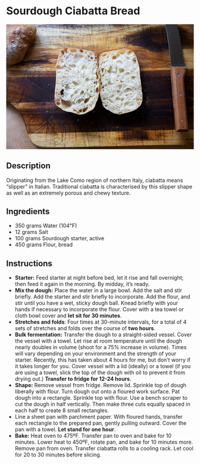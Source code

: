 # Sourdough Ciabatta Bread

![Sourdough Ciabatta Bread](img/singlesourdoughciabattahalved.jpg)

## Description

Originating from the Lake Como region of northern Italy, ciabatta means “slipper” in Italian. Traditional ciabatta is characterised by this slipper shape as well as an extremely porous and chewy texture.

## Ingredients

- 350 grams Water (104℉)
- 12 grams Salt 
- 100 grams Sourdough starter, active 
- 450 grams Flour, bread 


## Instructions

- **Starter:** Feed starter at night before bed, let it rise and fall overnight; then feed it again in the morning. By midday, it’s ready.
- **Mix the dough:** Place the water in a large bowl. Add the salt and stir briefly. Add the starter and stir briefly to incorporate. Add the flour, and stir until you have a wet, sticky dough ball. Knead briefly with your hands if necessary to incorporate the flour. Cover with a tea towel or cloth bowl cover and **let sit for 30 minutes**.
- **Stretches and folds**: Four times at 30-minute intervals, for a total of 4 sets of stretches and folds over the course of **two hours**. 
- **Bulk fermentation:** Transfer the dough to a straight-sided vessel. Cover the vessel with a towel. Let rise at room temperature until the dough nearly doubles in volume (shoot for a 75% increase in volume). Times will vary depending on your environment and the strength of your starter. Recently, this has taken about 4 hours for me, but don’t worry if it takes longer for you. Cover vessel with a lid (ideally) or a towel (if you are using a towel, slick the top of the dough with oil to prevent it from drying out.) **Transfer to fridge for 12-24 hours**. 
- **Shape:** Remove vessel from fridge. Remove lid. Sprinkle top of dough liberally with flour. Turn dough out onto a floured work surface. Pat dough into a rectangle. Sprinkle top with flour. Use a bench scraper to cut the dough in half vertically. Then make three cuts equally spaced in each half to create 8 small rectangles. 
- Line a sheet pan with parchment paper. With floured hands, transfer each rectangle to the prepared pan, gently pulling outward. Cover the pan with a towel. **Let stand for one hour**.
- **Bake:** Heat oven to 475ºF. Transfer pan to oven and bake for 10 minutes. Lower heat to 450ºF, rotate pan, and bake for 10 minutes more. Remove pan from oven. Transfer ciabatta rolls to a cooling rack. Let cool for 20 to 30 minutes before slicing. 

<!-- Notes
20231004: First time. 10h00: Mix ingredients. Finish stretch & fold at 16h30. Place in 1.5 liter glass bread pan (perfect size). 21h30 place in fridge. 20231007: After 60 hours in the fridge, cut into 8 rectangles. Let rise 1 hour. Bake in two batches 20 minutes at 450℉ on pizza stone. Rise nicely. A little rubbery and sourdough taste, but good. Share with Scott Ness tribe.


Sources

[Simple Sourdough Ciabatta Bread](https://alexandracooks.com/2021/04/25/simple-sourdough-ciabatta-bread/)

[Sourdough Ciabatta - Step by Step](https://homegrownhappiness.com/sourdough-ciabatta-bread/)
-->